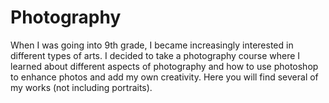# Photography
When I was going into 9th grade, I became increasingly interested in different types of arts. I decided to take a photography course where I learned about different aspects of photography and how to use photoshop to enhance photos and add my own creativity. Here you will find several of my works (not including portraits).
